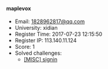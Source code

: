 #### maplevox  

* Email: 1828962817@qq.com  
* University: xidian  
* Register Time: 2017-07-23 12:15:50  
* Register IP: 113.140.11.124  
* Score: 1  
* Solved challenges: 
  * [[MISC] signin](https://github.com/SniperOJ/Challenges/blob/master/misc/signin.json)  
